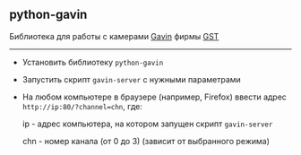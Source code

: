 ## python-gavin ##

Библиотека для работы с камерами [Gavin] фирмы [GST]

---

-   Установить библиотеку `python-gavin`
-   Запустить скрипт `gavin-server` с нужными параметрами
-   На любом компьютере в браузере (например, Firefox) ввести адрес `http://ip:80/?channel=chn`, где:

    ip - адрес компьютера, на котором запущен скрипт `gavin-server`

    chn - номер канала (от 0 до 3) (зависит от выбранного режима)

[GST]:   https://www.gst-ir.net
[Gavin]: https://www.gst-ir.net/ru/products/cooled-thermal-modules/gavin-series-cooled-thermal-modules/
